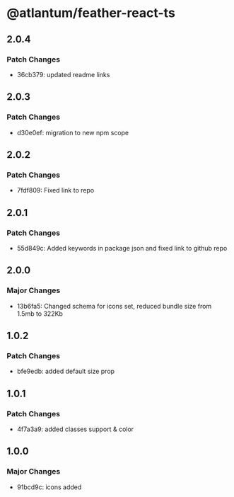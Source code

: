 # @atlantum/feather-react-ts

## 2.0.4

### Patch Changes

-   36cb379: updated readme links

## 2.0.3

### Patch Changes

-   d30e0ef: migration to new npm scope

## 2.0.2

### Patch Changes

-   7fdf809: Fixed link to repo

## 2.0.1

### Patch Changes

-   55d849c: Added keywords in package json and fixed link to github repo

## 2.0.0

### Major Changes

-   13b6fa5: Changed schema for icons set, reduced bundle size from 1.5mb to 322Kb

## 1.0.2

### Patch Changes

-   bfe9edb: added default size prop

## 1.0.1

### Patch Changes

-   4f7a3a9: added classes support & color

## 1.0.0

### Major Changes

-   91bcd9c: icons added
